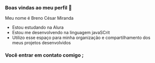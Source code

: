 ### Boas vindas ao meu perfil 👋

Meu nome é Breno César Miranda

- Estou estudando na Alura
- Estou me desenvolvendo na linguagem javaSCrit 
- Utilizo esse espaço para minha organização e compartilhamento dos meus projetos desenvolvidos

### Você entrar em contato comigo ; 

